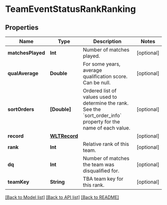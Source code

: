 # TeamEventStatusRankRanking

## Properties
Name | Type | Description | Notes
------------ | ------------- | ------------- | -------------
**matchesPlayed** | **Int** | Number of matches played. | [optional] 
**qualAverage** | **Double** | For some years, average qualification score. Can be null. | [optional] 
**sortOrders** | **[Double]** | Ordered list of values used to determine the rank. See the &#x60;sort_order_info&#x60; property for the name of each value. | [optional] 
**record** | [**WLTRecord**](WLTRecord.md) |  | [optional] 
**rank** | **Int** | Relative rank of this team. | [optional] 
**dq** | **Int** | Number of matches the team was disqualified for. | [optional] 
**teamKey** | **String** | TBA team key for this rank. | [optional] 

[[Back to Model list]](../README.md#documentation-for-models) [[Back to API list]](../README.md#documentation-for-api-endpoints) [[Back to README]](../README.md)


